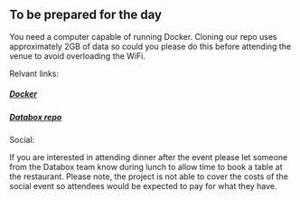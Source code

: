 ## To be prepared for the day

You need a computer capable of running Docker. Cloning our repo uses approximately 2GB of data so could you please do this before attending the venue to avoid overloading the WiFi.

Relvant links:

##### [Docker](https://www.docker.com/)

##### [Databox repo](https://github.com/me-box/databox.git)

Social:

If you are interested in attending dinner after the event please let someone from the Databox team know during lunch to allow time to book a table at the restaurant. Please note, the project is not able to cover the costs of the social event so attendees would be expected to pay for what they have.